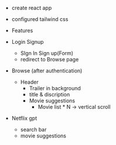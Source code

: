 - create react app
- configured tailwind css

- Features
- Login Signup
  - SIgn In Sign up(Form)
  - redirect to Browse page
- Browse (after authentication)
  - Header
    - Trailer in background
    - title & discription
    - Movie suggestions
      - Movie list \* N -> vertical scroll
- Netflix gpt
  - search bar
  - movie suggestions
